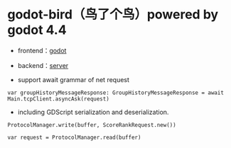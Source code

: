 # godot-bird（鸟了个鸟）powered by godot 4.4

- frontend：[godot](https://github.com/godotengine/godot)

- backend：[server](./server/src/main/java/fun/jiucai/bogers/Application.java)

- support await grammar of net request

```
var groupHistoryMessageResponse: GroupHistoryMessageResponse = await Main.tcpClient.asyncAsk(request)
```

- including GDScript serialization and deserialization.
```
ProtocolManager.write(buffer, ScoreRankRequest.new())

var request = ProtocolManager.read(buffer)
```
